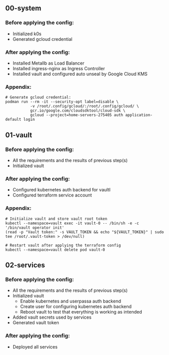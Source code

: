 ## 00-system

### Before applying the config:

- Initialized k0s
- Generated gcloud credential

### After applying the config:

- Installed Metallb as Load Balancer
- Installed ingress-nginx as Ingress Controller
- Installed vault and configured auto unseal by Google Cloud KMS

### Appendix:

```shell
# Generate gcloud credential:
podman run --rm -it --security-opt label=disable \
           -v /root/.config/gcloud/:/root/.config/gcloud/ \
           gcr.io/google.com/cloudsdktool/cloud-sdk \
           gcloud --project=home-servers-275405 auth application-default login
```

## 01-vault

### Before applying the config:

- All the requirements and the results of previous step(s)
- Initialized vault

### After applying the config:

- Configured kubernetes auth backend for vaultl
- Configured terraform service account


### Appendix:

```shell
# Initialize vault and store vault root token
kubectl --namespace=vault exec -it vault-0 -- /bin/sh -e -c '/bin/vault operator init'
(read -p "Vault token:" -s VAULT_TOKEN && echo "${VAULT_TOKEN}" | sudo tee /root/.vault-token > /dev/null)
```

```shell
# Restart vault after applying the terraform config
kubectl --namespace=vault delete pod vault-0
```

## 02-services

### Before applying the config:

- All the requirements and the results of previous step(s)
- Initialized vault
  - Enable kubernetes and userpassa auth backend
  - Create user for configuring kubernetes auth backend
  - Reboot vault to test that everything is working as intended
- Added vault secrets used by services
- Generated vault token

### After applying the config:

- Deployed all services
